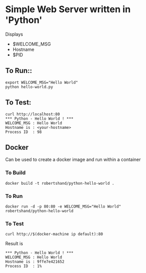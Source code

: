 # Simple Web Server written in 'Python' 
Displays 
 * $WELCOME_MSG
 * Hostname
 * $PID

## To Run::

```
export WELCOME_MSG="Hello World"
python hello-world.py
```

## To Test:

```
curl http://localhost:80
*** Python - Hello World ! ***
WELCOME_MSG : Hello World
Hostname is : <your-hostname>
Process ID  : 98
```

## Docker

Can be used to create a docker image and run within a container

### To Build
```
docker build -t robertshand/python-hello-world .
```

### To Run
```
docker run -d -p 80:80 -e WELCOME_MSG="Hello World" robertshand/python-hello-world
```

### To Test
```
curl http://$(docker-machine ip default):80
```
Result is
```
*** Python - Hello World ! ***
WELCOME_MSG : Hello World
Hostname is : 9ffe7e421652
Process ID  : 1%
```
